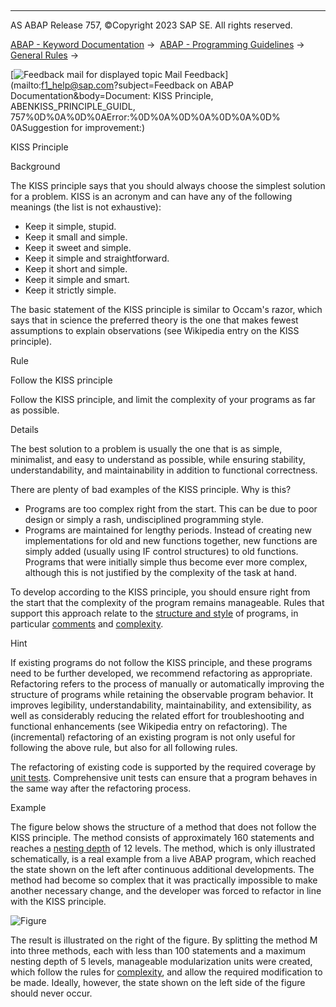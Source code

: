   

* * *

AS ABAP Release 757, ©Copyright 2023 SAP SE. All rights reserved.

[ABAP - Keyword Documentation](https://help.sap.com/doc/abapdocu_757_index_htm/7.57/en-US/abenabap.htm) →  [ABAP - Programming Guidelines](https://help.sap.com/doc/abapdocu_757_index_htm/7.57/en-US/abenabap_pgl.htm) →  [General Rules](https://help.sap.com/doc/abapdocu_757_index_htm/7.57/en-US/abengeneral_rules_gdl.htm) → 

 [![](Mail.gif?object=Mail.gif&sap-language=EN "Feedback mail for displayed topic") Mail Feedback](mailto:f1_help@sap.com?subject=Feedback on ABAP Documentation&body=Document: KISS Principle, ABENKISS_PRINCIPLE_GUIDL, 757%0D%0A%0D%0AError:%0D%0A%0D%0A%0D%0A%0D%
0ASuggestion for improvement:)

KISS Principle

Background   

The KISS principle says that you should always choose the simplest solution for a problem. KISS is an acronym and can have any of the following meanings (the list is not exhaustive):

-   Keep it simple, stupid.
-   Keep it small and simple.
-   Keep it sweet and simple.
-   Keep it simple and straightforward.
-   Keep it short and simple.
-   Keep it simple and smart.
-   Keep it strictly simple.

The basic statement of the KISS principle is similar to Occam's razor, which says that in science the preferred theory is the one that makes fewest assumptions to explain observations (see Wikipedia entry on the KISS principle).

Rule   

Follow the KISS principle

Follow the KISS principle, and limit the complexity of your programs as far as possible.

Details   

The best solution to a problem is usually the one that is as simple, minimalist, and easy to understand as possible, while ensuring stability, understandability, and maintainability in addition to functional correctness.

There are plenty of bad examples of the KISS principle. Why is this?

-   Programs are too complex right from the start. This can be due to poor design or simply a rash, undisciplined programming style.
-   Programs are maintained for lengthy periods. Instead of creating new implementations for old and new functions together, new functions are simply added (usually using IF control structures) to old functions. Programs that were initially simple thus become ever more complex, although this is not justified by the complexity of the task at hand.

To develop according to the KISS principle, you should ensure right from the start that the complexity of the program remains manageable. Rules that support this approach relate to the [structure and style](https://help.sap.com/doc/abapdocu_757_index_htm/7.57/en-US/abenstructure_style_gdl.htm) of programs, in particular [comments](https://help.sap.com/doc/abapdocu_757_index_htm/7.57/en-US/abencomments_gdl.htm) and [complexity](https://help.sap.com/doc/abapdocu_757_index_htm/7.57/en-US/abencomplexity_gdl.htm).

Hint

If existing programs do not follow the KISS principle, and these programs need to be further developed, we recommend refactoring as appropriate. Refactoring refers to the process of manually or automatically improving the structure of programs while retaining the observable program behavior. It improves legibility, understandability, maintainability, and extensibility, as well as considerably reducing the related effort for troubleshooting and functional enhancements (see Wikipedia entry on refactoring). The (incremental) refactoring of an existing program is not only useful for following the above rule, but also for all following rules.

The refactoring of existing code is supported by the required coverage by [unit tests](https://help.sap.com/doc/abapdocu_757_index_htm/7.57/en-US/abencorrectness_quality_guidl.htm "Guideline"). Comprehensive unit tests can ensure that a program behaves in the same way after the refactoring process.

Example

The figure below shows the structure of a method that does not follow the KISS principle. The method consists of approximately 160 statements and reaches a [nesting depth](https://help.sap.com/doc/abapdocu_757_index_htm/7.57/en-US/abennesting_depth_guidl.htm "Guideline") of 12 levels. The method, which is only illustrated schematically, is a real example from a live ABAP program, which reached the state shown on the left after continuous additional developments. The method had become so complex that it was practically impossible to make another necessary change, and the developer was forced to refactor in line with the KISS principle.

![Figure](abdoc_kiss.jpg)

The result is illustrated on the right of the figure. By splitting the method M into three methods, each with less than 100 statements and a maximum nesting depth of 5 levels, manageable modularization units were created, which follow the rules for [complexity](https://help.sap.com/doc/abapdocu_757_index_htm/7.57/en-US/abencomplexity_gdl.htm), and allow the required modification to be made. Ideally, however, the state shown on the left side of the figure should never occur.